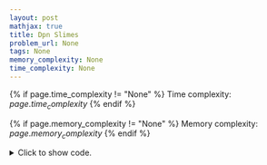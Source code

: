 ```yaml
---
layout: post
mathjax: true
title: Dpn Slimes
problem_url: None
tags: None
memory_complexity: None
time_complexity: None
---
```




{% if page.time_complexity != "None" %}
Time complexity: ${{ page.time_complexity }}$
{% endif %}

{% if page.memory_complexity != "None" %}
Memory complexity: ${{ page.memory_complexity }}$
{% endif %}

<details>
<summary>
<p style="display:inline">Click to show code.</p>
</summary>
```cpp
{% raw %}
using namespace std;
using ll = long long;
const int NMAX = 4e2 + 11;
int n, a[NMAX];
ll acc[NMAX];
ll dp[NMAX][NMAX];
inline ll sum(int l, int r) { return acc[r] - (l > 0 ? acc[l - 1] : 0); }
ll solve(void)
{
    for (int l = n - 1; l >= 0; --l)
    {
        for (int r = l; r < n; ++r)
        {
            if (l == r)
                dp[l][r] = 0;
            else
            {
                dp[l][r] = LLONG_MAX;
                for (int i = l; i <= r - 1; ++i)
                    dp[l][r] =
                        min(dp[l][r], dp[l][i] + dp[i + 1][r] + sum(l, r));
            }
        }
    }
    return dp[0][n - 1];
}
int main(void)
{
    cin >> n;
    for (int i = 0; i < n; ++i)
    {
        cin >> a[i];
        acc[i] = a[i];
        if (i != 0)
            acc[i] += acc[i - 1];
    }
    cout << solve() << endl;
    return 0;
}

{% endraw %}
```
</details>

